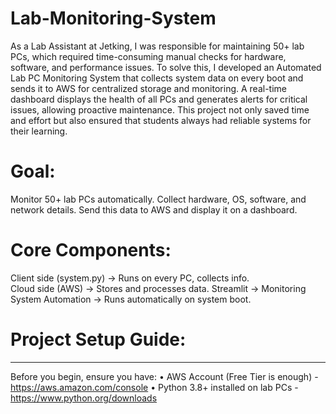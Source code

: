# Lab-Monitoring-System
As a Lab Assistant at Jetking, I was responsible for maintaining 50+ lab PCs, which required time-consuming manual checks for hardware, software, and performance issues. To solve this, I developed an Automated Lab PC Monitoring System that collects system data on every boot and sends it to AWS for centralized storage and monitoring. A real-time dashboard displays the health of all PCs and generates alerts for critical issues, allowing proactive maintenance. This project not only saved time and effort but also ensured that students always had reliable systems for their learning.

# Goal: 
Monitor 50+ lab PCs automatically. Collect hardware, OS, software, and network details. Send this data to AWS and display it on a dashboard.

# Core Components:
Client side (system.py) → Runs on every PC, collects info.  
Cloud side (AWS) → Stores and processes data.
Streamlit → Monitoring System 
Automation → Runs automatically on system boot.

# Project Setup Guide:
----
Before you begin, ensure you have:
•	AWS Account (Free Tier is enough) -  https://aws.amazon.com/console
•	Python 3.8+ installed on lab PCs -  https://www.python.org/downloads
